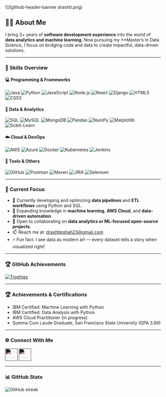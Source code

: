 ![](github-header-banner drashti.png)

## 👩‍💻 About Me

I bring 3+ years of **software development experience** into the world of **data analytics and machine learning**. Now pursuing my **Master’s in Data Science, I focus on bridging code and data to create impactful, data-driven solutions.

---

### 🧩 Skills Overview

#### 💻 Programming & Frameworks
![Java](https://img.shields.io/badge/Java-ED8B00?style=flat-square&logo=openjdk&logoColor=white)
![Python](https://img.shields.io/badge/Python-3776AB?style=flat-square&logo=python&logoColor=white)
![JavaScript](https://img.shields.io/badge/JavaScript-F7DF1E?style=flat-square&logo=javascript&logoColor=black)
![Node.js](https://img.shields.io/badge/Node.js-339933?style=flat-square&logo=node.js&logoColor=white)
![React](https://img.shields.io/badge/React-61DAFB?style=flat-square&logo=react&logoColor=black)
![Django](https://img.shields.io/badge/Django-092E20?style=flat-square&logo=django&logoColor=white)
![HTML5](https://img.shields.io/badge/HTML5-E34F26?style=flat-square&logo=html5&logoColor=white)
![CSS3](https://img.shields.io/badge/CSS3-1572B6?style=flat-square&logo=css3&logoColor=white)

#### 🧠 Data & Analytics
![SQL](https://img.shields.io/badge/SQL-336791?style=flat-square&logo=postgresql&logoColor=white)
![MySQL](https://img.shields.io/badge/MySQL-005C84?style=flat-square&logo=mysql&logoColor=white)
![MongoDB](https://img.shields.io/badge/MongoDB-4EA94B?style=flat-square&logo=mongodb&logoColor=white)
![Pandas](https://img.shields.io/badge/Pandas-150458?style=flat-square&logo=pandas&logoColor=white)
![NumPy](https://img.shields.io/badge/NumPy-013243?style=flat-square&logo=numpy&logoColor=white)
![Matplotlib](https://img.shields.io/badge/Matplotlib-11557C?style=flat-square&logoColor=white)
![Scikit-Learn](https://img.shields.io/badge/Scikit--Learn-F7931E?style=flat-square&logo=scikitlearn&logoColor=white)

#### ☁️ Cloud & DevOps
![AWS](https://img.shields.io/badge/AWS-232F3E?style=flat-square&logo=amazonaws&logoColor=white)
![Azure](https://img.shields.io/badge/Azure-0078D4?style=flat-square&logo=microsoftazure&logoColor=white)
![Docker](https://img.shields.io/badge/Docker-2496ED?style=flat-square&logo=docker&logoColor=white)
![Kubernetes](https://img.shields.io/badge/Kubernetes-326CE5?style=flat-square&logo=kubernetes&logoColor=white)
![Jenkins](https://img.shields.io/badge/Jenkins-D24939?style=flat-square&logo=jenkins&logoColor=white)

#### 🧰 Tools & Others
![GitHub](https://img.shields.io/badge/GitHub-181717?style=flat-square&logo=github&logoColor=white)
![Postman](https://img.shields.io/badge/Postman-FF6C37?style=flat-square&logo=postman&logoColor=white)
![Maven](https://img.shields.io/badge/Maven-C71A36?style=flat-square&logo=apachemaven&logoColor=white)
![JIRA](https://img.shields.io/badge/JIRA-0052CC?style=flat-square&logo=jira&logoColor=white)
![Selenium](https://img.shields.io/badge/Selenium-43B02A?style=flat-square&logo=selenium&logoColor=white)

---

### 🚀 Current Focus
- 🔭 Currently developing and optimizing **data pipelines** and **ETL workflows** using Python and SQL.  
- 🌱 Expanding knowledge in **machine learning**, **AWS Cloud**, and **data-driven automation**.  
- 👯 Open to collaborating on **data analytics or ML-focused open-source projects**.  
- 📫 Reach me at: [drashtipshah23@gmail.com](mailto:drashtipshah23@gmail.com)  
- ⚡ Fun fact: I see data as modern art — every dataset tells a story when visualized right!

---

### 🏆 GitHub Achievements

[![Trophies](https://github-profile-trophy.vercel.app/?username=drashtishah23&theme=tokyonight&no-bg=true&no-frame=true&column=4&margin-w=10&title=Experience,Commits,Repositories,Stars)](https://github.com/ryo-ma/github-profile-trophy)

---

### 🏆 Achievements & Certifications
- IBM Certified: Machine Learning with Python  
- IBM Certified: Data Analysis with Python  
- AWS Cloud Practitioner (in progress)  
- Summa Cum Laude Graduate, San Francisco State University (GPA 3.89)

---

### 🌐 Connect With Me
<a href="https://www.linkedin.com/in/drashti-shah/"><img src="https://cdn.jsdelivr.net/npm/simple-icons@3.0.1/icons/linkedin.svg" alt="linkedin" height="40" style="filter: invert(1);"></a>
<a href="mailto:drashtipshah23@gmail.com"><img src="https://cdn.jsdelivr.net/npm/simple-icons@3.0.1/icons/gmail.svg" alt="gmail" height="40" style="filter: invert(1);"></a>

---

### 📊 GitHub Stats

![GitHub streak](https://streak-stats.demolab.com?user=drashtishah23&theme=tokyonight&hide_border=false)

<!--
**DrashtiShah23/DrashtiShah23** is a ✨ _special_ ✨ repository because its `README.md` (this file) appears on your GitHub profile.

Here are some ideas to get you started:

- 🔭 I’m currently working on ...
- 🌱 I’m currently learning ...
- 👯 I’m looking to collaborate on ...
- 🤔 I’m looking for help with ...
- 💬 Ask me about ...
- 📫 How to reach me: ...
- 😄 Pronouns: ...
- ⚡ Fun fact: ...
-->
